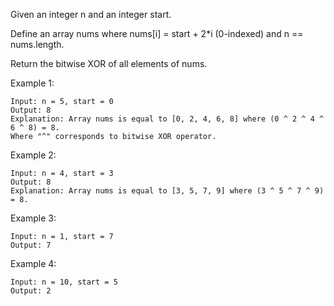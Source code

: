 Given an integer n and an integer start.

Define an array nums where nums[i] = start + 2\*i (0-indexed) and n == nums.length.

Return the bitwise XOR of all elements of nums.

Example 1:

    Input: n = 5, start = 0
    Output: 8
    Explanation: Array nums is equal to [0, 2, 4, 6, 8] where (0 ^ 2 ^ 4 ^ 6 ^ 8) = 8.
    Where "^" corresponds to bitwise XOR operator.

Example 2:

    Input: n = 4, start = 3
    Output: 8
    Explanation: Array nums is equal to [3, 5, 7, 9] where (3 ^ 5 ^ 7 ^ 9) = 8.

Example 3:

    Input: n = 1, start = 7
    Output: 7

Example 4:

    Input: n = 10, start = 5
    Output: 2
